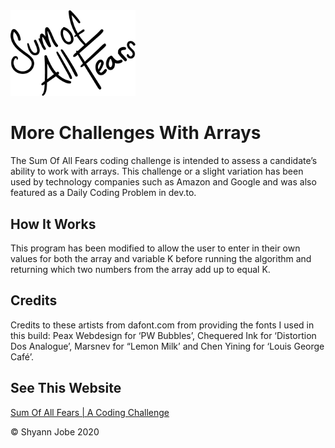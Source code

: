 <img src="Images/sumwriting.png" width="200">

# More Challenges With Arrays

The Sum Of All Fears coding challenge is intended to assess a candidate’s ability to work with arrays. This challenge or a slight variation has been used by technology companies such as Amazon and Google and was also featured as a Daily Coding Problem in dev.to.

## How It Works

This program has been modified to allow the user to enter in their own values for both the array and variable K before running the algorithm and returning which two numbers from the array add up to equal K.

## Credits
Credits to these artists from dafont.com from providing the fonts I used in this build: Peax Webdesign for ‘PW Bubbles’, Chequered Ink for ‘Distortion Dos Analogue’, Marsnev for “Lemon Milk’ and Chen Yining for ‘Louis George Café’.

## See This Website
[Sum Of All Fears | A Coding Challenge](https://sumofallfearsj.netlify.app)

© Shyann Jobe 2020
